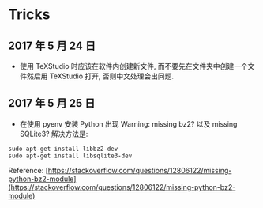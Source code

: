 # Tricks

## 2017 年 5 月 24 日

+   使用 TeXStudio 时应该在软件内创建新文件, 而不要先在文件夹中创建一个文件然后用 TeXStudio 打开, 否则中文处理会出问题.

## 2017 年 5 月 25 日
+ 在使用 pyenv 安装 Python 出现 Warning: missing bz2? 以及 missing SQLite3? 解决方法是:

```
sudo apt-get install libbz2-dev
sudo apt-get install libsqlite3-dev
```

Reference: [https://stackoverflow.com/questions/12806122/missing-python-bz2-module](https://stackoverflow.com/questions/12806122/missing-python-bz2-module)

